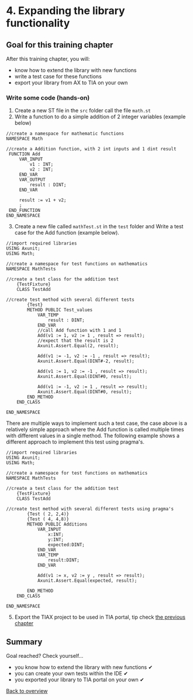 # 4. Expanding the library functionality

## Goal for this training chapter

After this training chapter, you will:

- know how to extend the library with new functions
- write a test case for these functions
- export your library from AX to TIA on your own

### Write some code (hands-on)

1. Create a new ST file in the `src` folder call the file `math.st`
2. Write a function to do a simple addition of 2 integer variables (example below)

```iec-st
//create a namespace for mathematic functions
NAMESPACE Math

//create a Addition function, with 2 int inputs and 1 dint result
 FUNCTION Add
     VAR_INPUT
         v1 : INT;
         v2 : INT;
     END_VAR
     VAR_OUTPUT
         result : DINT;
     END_VAR

     result := v1 + v2;
     ;
 END_FUNCTION
END_NAMESPACE

```

3. Create a new file called `mathTest.st` in the `test` folder and Write a test case for the Add function (example below).

```iec-st
//import required libraries
USING Axunit;
USING Math;

//create a namespace for test functions on mathematics
NAMESPACE MathTests

//create a test class for the addition test
    {TestFixture}
    CLASS TestAdd

//create test method with several different tests
        {Test}
        METHOD PUBLIC Test_values
            VAR_TEMP
                result : DINT;
            END_VAR
            //call Add function with 1 and 1
            Add(v1 := 1, v2 := 1 , result => result);
            //expect that the result is 2
            Axunit.Assert.Equal(2, result);               

            Add(v1 := -1, v2 := -1 , result => result);
            Axunit.Assert.Equal(DINT#-2, result);        

            Add(v1 := 1, v2 := -1 , result => result);
            Axunit.Assert.Equal(DINT#0, result);        

            Add(v1 := -1, v2 := 1 , result => result);
            Axunit.Assert.Equal(DINT#0, result);    
        END_METHOD
    END_CLASS  

END_NAMESPACE

```

There are multiple ways to implement such a test case, the case above is a relatively simple approach where the Add function is called multiple times with different values in a single method.
The following example shows a different approach to implement this test using pragma's.

```iec-st
//import required libraries
USING Axunit;
USING Math;

//create a namespace for test functions on mathematics
NAMESPACE MathTests

//create a test class for the addition test
    {TestFixture}
    CLASS TestAdd

//create test method with several different tests using pragma's
        {Test ( 2, 2,4)}
        {Test ( 4, 4,8)}
        METHOD PUBLIC Additions
            VAR_INPUT
                x:INT;
                y:INT;
                expected:DINT;
            END_VAR
            VAR_TEMP
                result:DINT;
            END_VAR

            Add(v1 := x, v2 := y , result => result);
            Axunit.Assert.Equal(expected, result); 

        END_METHOD
    END_CLASS  

END_NAMESPACE

```

5. Export the TIAX project to be used in TIA portal, tip check [the previous chapter](./3-exportToTia.md)

## Summary

Goal reached? Check yourself...

- you know how to extend the library with new functions ✔
- you can create your own tests within the IDE ✔
- you exported your library to TIA portal on your own ✔

[Back to overview](./../README.md)
